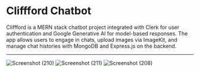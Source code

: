 # Cliffford Chatbot

Cliffford is a MERN stack chatbot project integrated with Clerk for user authentication and Google Generative AI for model-based responses. The app allows users to engage in chats, upload images via ImageKit, and manage chat histories with MongoDB and Express.js on the backend.

---

![Screenshot (210)](https://github.com/user-attachments/assets/8ad780de-c59a-48a3-96a0-2ec6704636a3)
![Screenshot (211)](https://github.com/user-attachments/assets/10156f6d-6ad1-4a45-bee7-7828c6dc8c2f)
![Screenshot (208)](https://github.com/user-attachments/assets/4983360b-645a-4882-ae90-c2f623293bec)
